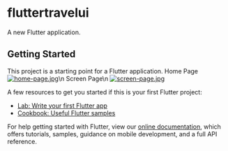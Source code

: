# fluttertravelui

A new Flutter application.

## Getting Started

This project is a starting point for a Flutter application.
Home Page
[![home-page.jpg](https://i.postimg.cc/HszkVGGK/home-page.jpg)](https://postimg.cc/WhDvHH16)\n
Screen Page\n
[![screen-page.jpg](https://i.postimg.cc/Jzh4XTMh/screen-page.jpg)](https://postimg.cc/xcW2D3kr)

A few resources to get you started if this is your first Flutter project:

- [Lab: Write your first Flutter app](https://flutter.dev/docs/get-started/codelab)
- [Cookbook: Useful Flutter samples](https://flutter.dev/docs/cookbook)

For help getting started with Flutter, view our
[online documentation](https://flutter.dev/docs), which offers tutorials,
samples, guidance on mobile development, and a full API reference.
